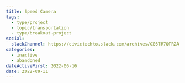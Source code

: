```yaml
---
title: Speed Camera
tags:
  - type/project
  - topic/transportation
  - type/breakout-project
social:
  slackChannel: https://civictechto.slack.com/archives/C03TR7QTR2A
categories:
  - inactive
  - abandoned
dateActiveFirst: 2022-06-16
date: 2022-09-11
---
```

